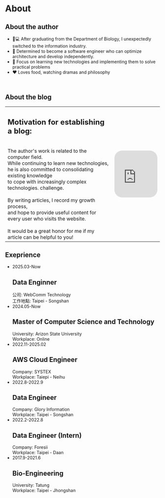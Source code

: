 # About

<!--more-->
## About the author
- :pill::computer: After graduating from the Department of Biology, I unexpectedly switched to the information industry.
- :triangular_flag_on_post: Determined to become a software engineer who can optimize architecture and develop independently.
- :rocket: Focus on learning new technologies and implementing them to solve practical problems
- :heart: Loves food, watching dramas and philosophy

<br/>

## About the blog
|                                                                                                                                                                                                                                                                                                                                                                                                                                                                                                                       |                                                                                                                                                                                                                                                                                                     |
| --------------------------------------------------------------------------------------------------------------------------------------------------------------------------------------------------------------------------------------------------------------------------------------------------------------------------------------------------------------------------------------------------------------------------------------------------------------------------------------------------------------------- | --------------------------------------------------------------------------------------------------------------------------------------------------------------------------------------------------------------------------------------------------------------------------------------------------- |
| <h2> Motivation for establishing a blog: </h2> <br/> The author's work is related to the computer field. <br/>While continuing to learn new technologies, <br/> he is also committed to consolidating existing knowledge<br/> to cope with increasingly complex technologies. challenge. <br/><br/>By writing articles, I record my growth process, <br/> and hope to provide useful content for every user who visits the website. <br/> <br/> It would be a great honor for me if my article can be helpful to you! | <iframe style="border-radius:25px" src= "https://open.spotify.com/embed/track/6zkiTqLpmNOeCRHVOTQk2T?utm_source=generator" width="100%" height="152" frameBorder="0" allowfullscreen="" allow="autoplay; clipboard-write; encrypted-media; fullscreen; picture-in-picture" loading="lazy"></iframe> |
  
## Exeprience
<ul class="timeline">
     <li class=no>
         <div class="direction-r">
             <div class="flag-wrapper">
                 <span class="hexa"></span>
                 <span class="time-wrapper"><span class="time">2025.03-Now</span></span>
             </div>
             <div class="desc">
                 <h2>Data Enginner</h2>
                 公司: WebComm Technology <br>
                 工作地點: Taipei - Songshan
             </div>
         </div>
     </li>
    <li class=no>
         <div class="direction-l">
             <div class="flag-wrapper">
                 <span class="hexa"></span>
                 <span class="time-wrapper"><span class="time">2024.05-Now</span></span>
             </div>
             <div class="desc">
                 <h2>Master of Computer Science and Technology</h2>
                 University: Arizon State University <br>
                 Workplace:  Online
             </div>
         </div>
     </li>
    <li class=no>
        <div class="direction-r">
            <div class="flag-wrapper">
                <span class="hexa"></span>
                <span class="time-wrapper"><span class="time">2022.11-2025.02</span></span>
            </div>
            <div class="desc">
                <h2>AWS Cloud Engineer</h2>
                Company:  SYSTEX  <br>
                Workplace:  Taiepi - Neihu
            </div>
        </div>
    </li>
  <li class=no>
      <div class="direction-l">
          <div class="flag-wrapper">
              <span class="hexa"></span>
              <span class="time-wrapper"><span class="time">2022.8-2022.9</span></span>
          </div>
          <div class="desc">
              <h2>Data Engineer</h2>
              Company:    Glory Information  <br>
              Workplace:  Taipei - Songshan
          </div>
      </div>
  </li>
  <li class=no>
      <div class="direction-r">
          <div class="flag-wrapper">
              <span class="hexa"></span>
              <span class="time-wrapper"><span class="time">2022.2-2022.8</span></span>
          </div>
          <div class="desc">
              <h2>Data Engineer (Intern)</h2>
              Company:  Foresii  <br>
              Workplace:  Taipei - Daan
          </div>
      </div>
  <li class=no>
      <div class="direction-l">
          <div class="flag-wrapper">
              <span class="hexa"></span>
              <span class="time-wrapper"><span class="time">2017.9-2021.6</span></span>
          </div>
          <div class="desc">
              <h2>Bio-Engineering</h2>
              University:  Tatung  <br>
              Workplace:  Taipei - Jhongshan
          </div>
      </div>
  </li>
</ul>
